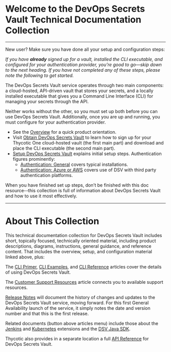 ﻿[title]: # (Getting Started)
[tags]: # (,)
[priority]: # (1000)

# Welcome to the DevOps Secrets Vault Technical Documentation Collection
  
---
  
New user? Make sure you have done all your setup and configuration steps:

*If you have **already** signed up for a vault, installed the CLI executable, and configured for your authentication provider, you’re good to go—skip down to the next heading. If you have not completed any of these steps, please note the following to get started.*

The DevOps Secrets Vault service operates through two main components: a cloud-hosted, API-driven vault that stores your secrets, and a locally installed executable that gives you a Command Line Interface (CLI) for managing your secrets through the API.

Neither works without the other, so you must set up both before you can use DevOps Secrets Vault. Additionally, once you are up and running, you must configure for your authentication provider.

* See the [Overview](./01-overview/index.md) for a quick product orientation.
* Visit [Obtain DevOps Secrets Vault](./02-obtain/index.md) to learn how to sign up for your Thycotic One cloud-hosted vault (the first main part) and download and place the CLI executable (the second main part).
* [Setup DevOps Secrets Vault](./03-setup/index.md) explains initial setup steps. Authentication figures prominently:
  * [Authentication: General](./04-authent-gen/index.md) covers typical installations.
  * [Authentication: Azure or AWS](./05-authent-azure-aws/index.md) covers use of DSV with third party authentication platforms.

When you have finished set up steps, don’t be finished with this doc resource--this collection is full of information about DevOps Secrets Vault and how to use it most effectively.
  
---
  
# About This Collection

This technical documentation collection for DevOps Secrets Vault includes short, topically focused, technically oriented material, including product descriptions, diagrams, instructions, general guidance, and reference content. That includes the overview, setup, and configuration material linked above, plus:

The [CLI Primer](./06-cli-primer/index.md), [CLI Examples](./07-cli-examples/index.md), and [CLI Reference](./08-cli-ref/index.md) articles cover the details of using DevOps Secrets Vault.

The [Customer Support Resources](./11-cust-support/index.md) article connects you to available support resources.

[Release Notes](./12-relnotes/index.md) will document the history of changes and updates to the DevOps Secrets Vault service, moving forward. For this first General Availability launch of the service, it simply notes the date and version number and that this is the first release.

Related documents (button above articles menu) include those about the [Jenkins](/dsv-extension-jenkins) and [Kubernetes](/dsv-extension-kubernetes) extensions and the [DSV Java SDK](/dsv-sdk-java).

Thycotic also provides in a separate location a full [API Reference](https://dsv.thycotic.com/api) for DevOps Secrets Vault.
